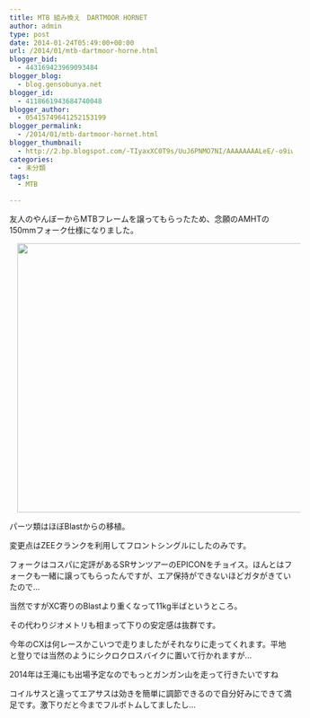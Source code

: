 ```yaml
---
title: MTB 組み換え　DARTMOOR HORNET
author: admin
type: post
date: 2014-01-24T05:49:00+00:00
url: /2014/01/mtb-dartmoor-horne.html
blogger_bid:
  - 443169423969093484
blogger_blog:
  - blog.gensobunya.net
blogger_id:
  - 4118661943684740048
blogger_author:
  - 05415749641252153199
blogger_permalink:
  - /2014/01/mtb-dartmoor-hornet.html
blogger_thumbnail:
  - http://2.bp.blogspot.com/-TIyaxXC0T9s/UuJ6PNMO7NI/AAAAAAAALeE/-o9iwzWqLU8/s1600/IMG_20140118_152717.jpg
categories:
  - 未分類
tags:
  - MTB

---
```

友人のやんぼーからMTBフレームを譲ってもらったため、念願のAMHTの150mmフォーク仕様になりました。



<div class="separator" style="clear: both; text-align: center;">
  <a href="https://blog.gensobunya.net/wp-content/uploads/2014/01/IMG_20140118_152717-1024x768.jpg" imageanchor="1" style="margin-left: 1em; margin-right: 1em;"><img border="0" src="https://blog.gensobunya.net/wp-content/uploads/2014/01/IMG_20140118_152717-1024x768.jpg" height="480" width="640" /></a>
</div>

パーツ類はほぼBlastからの移植。
  
変更点はZEEクランクを利用してフロントシングルにしたのみです。
  
フォークはコスパに定評があるSRサンツアーのEPICONをチョイス。ほんとはフォークも一緒に譲ってもらったんですが、エア保持ができないほどガタがきていたので…

当然ですがXC寄りのBlastより重くなって11kg半ばというところ。
  
その代わりジオメトリも相まって下りの安定感は抜群です。

今年のCXは何レースかこいつで走りましたがそれなりに走ってくれます。平地と登りでは当然のようにシクロクロスバイクに置いて行かれますが…

2014年は王滝にも出場予定なのでもっとガンガン山を走って行きたいですね
  
コイルサスと違ってエアサスは効きを簡単に調節できるので自分好みにできて満足です。激下りだと今までフルボトムしてましたし…

<!-- WP QUADS Content Ad Plugin v. 1.6.0 -->

<div class="quads-location quads-ad1" id="quads-ad1" style="float:none;margin:0px;">
  <!-- gensou-cycle_banner2_AdSense3_1x1_as -->
  
  <ins class="adsbygoogle"
     style="display:block"
     data-ad-client="ca-pub-0056151430743709"
     data-ad-slot="4152578227"
     data-ad-format="auto"></ins>
</div>